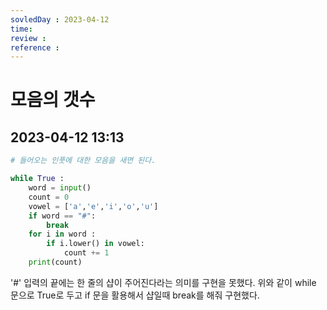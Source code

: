 ```yaml
---
sovledDay : 2023-04-12
time: 
review : 
reference : 
---
```


# 모음의 갯수
## 2023-04-12 13:13 


```python
# 들어오는 인풋에 대한 모음을 새면 된다. 

while True :
    word = input()
    count = 0 
    vowel = ['a','e','i','o','u']
    if word == "#":
        break
    for i in word :
        if i.lower() in vowel: 
            count += 1
    print(count)
```

'#' 입력의 끝에는 한 줄의 샵이 주어진다라는 의미를 구현을 못했다. 위와 같이 while 문으로 True로 두고 if 문을 활용해서 샵일때 break를 해줘 구현했다.

